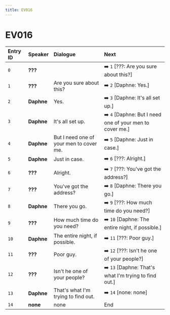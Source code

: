 ```yaml
---
title: EV016
---
```


# EV016


| Entry ID | Speaker | Dialogue | Next |
| :------- | :------ | :------- | :------------ |
| `0` | **???** |  | ➡️ `1` \[???: Are you sure about this?\] |
| `1` | **???** | Are you sure about this? | ➡️ `2` \[Daphne: Yes\.\] |
| `2` | **Daphne** | Yes\. | ➡️ `3` \[Daphne: It's all set up\.\] |
| `3` | **Daphne** | It's all set up\. | ➡️ `4` \[Daphne: But I need one of your men to cover me\.\] |
| `4` | **Daphne** | But I need one of your men to cover me\. | ➡️ `5` \[Daphne: Just in case\.\] |
| `5` | **Daphne** | Just in case\. | ➡️ `6` \[???: Alright\.\] |
| `6` | **???** | Alright\. | ➡️ `7` \[???: You've got the address?\] |
| `7` | **???** | You've got the address? | ➡️ `8` \[Daphne: There you go\.\] |
| `8` | **Daphne** | There you go\. | ➡️ `9` \[???: How much time do you need?\] |
| `9` | **???** | How much time do you need? | ➡️ `10` \[Daphne: The entire night, if possible\.\] |
| `10` | **Daphne** | The entire night, if possible\. | ➡️ `11` \[???: Poor guy\.\] |
| `11` | **???** | Poor guy\. | ➡️ `12` \[???: Isn't he one of your people?\] |
| `12` | **???** | Isn't he one of your people? | ➡️ `13` \[Daphne: That's what I'm trying to find out\.\] |
| `13` | **Daphne** | That's what I'm trying to find out\. | ➡️ `14` \[none: none\] |
| `14` | **none** | none | End |
